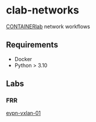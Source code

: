 # clab-networks

[CONTAINERlab](https://containerlab.dev/) network workflows

## Requirements

* Docker
* Python > 3.10

## Labs

### FRR

[evpn-vxlan-01](labs/frr/evpn-vxlan-01/README.md)